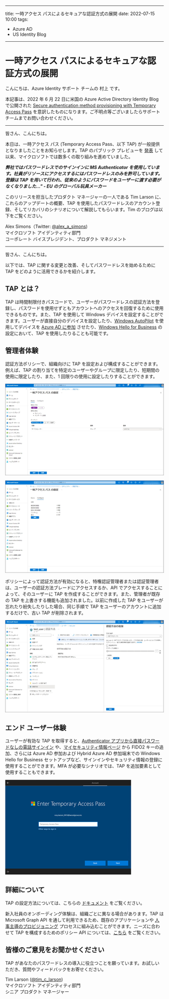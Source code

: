 
---
title: 一時アクセス パスによるセキュアな認証方式の展開
date: 2022-07-15 10:00
tags:
  - Azure AD
  - US Identity Blog
---

# 一時アクセス パスによるセキュアな認証方式の展開

こんにちは、Azure Identity サポート チームの 村上 です。

本記事は、2022 年 6 月 22 日に米国の Azure Active Directory Identity Blog で公開された [Secure authentication method provisioning with Temporary Access Pass](https://techcommunity.microsoft.com/t5/microsoft-entra-azure-ad-blog/secure-authentication-method-provisioning-with-temporary-access/ba-p/3290631) を意訳したものになります。ご不明点等ございましたらサポート チームまでお問い合わせください。

---

皆さん、こんにちは。

本日は、一時アクセス パス (Temporary Access Pass、以下 TAP) が一般提供となりましたことをお知らせします。TAP のパブリック プレビューを [発表](https://techcommunity.microsoft.com/t5/microsoft-entra-azure-ad-blog/temporary-access-pass-is-now-in-public-preview/ba-p/1994702) して以来、マイクロソフトでは数多くの取り組みを進めていました。

**_弊社ではパスワードレスでのサインインに MS Authenticator を使用しています。社員がリソースにアクセスするにはパスワードレスのみを許可しています。
登録は TAP を用いて行われ、従来のようにパスワードをユーザーに渡す必要がなくなりました..." - EU のグローバル玩具メーカー_**

このリリースを担当したプロダクト マネージャーの一人である Tim Larson に、これらのアップデートの概要、TAP を使用したパスワードレスのアカウント登録、そしてリカバリのシナリオについて解説してもらいます。Tim のブログは以下をご覧ください。

Alex Simons（Twitter: [@alex_a_simons](https://twitter.com/Alex_A_Simons))  
マイクロソフト アイデンティティ部門  
コーポレート バイスプレジデント、プロダクト マネジメント

---

皆さん、こんにちは。

以下では、TAP に関する変更と改善、そしてパスワードレスを始めるために TAP をどのように活用できるかを紹介します。

## TAP とは？

TAP は時間制限付きパスコードで、ユーザーがパスワードレスの認証方法を登録し、パスワードを使用せずともアカウントへのアクセスを回復するために使用できるものです。また、TAP を使用して Windows デバイスを設定することができます。ユーザーが直接自分のデバイスを設定したり、[Windows AutoPilot](https://docs.microsoft.com/ja-jp/mem/autopilot/windows-autopilot) を使用してデバイスを [Azure AD に参加](https://docs.microsoft.com/ja-jp/azure/active-directory/devices/concept-azure-ad-join) させたり、[Windows Hello for Business](https://docs.microsoft.com/ja-jp/windows/security/identity-protection/hello-for-business/hello-overview) の設定において、TAP を使用したりることも可能です。

## 管理者体験 

認証方法ポリシーで、組織向けに TAP を設定および構成することができます。例えば、TAP の割り当てを特定のユーザーやグループに限定したり、短期間の使用に限定したり、また、1 回限りの使用に設定したりすることができます。

![](./secure-authentication-method-provisioning-with-temporary-access/image01.jpg)

![一時アクセス パスの認証方法設定](./secure-authentication-method-provisioning-with-temporary-access/image02.jpg)

ポリシーによって認証方法が有効になると、特権認証管理者または認証管理者は、ユーザーの認証方法ブレードにアクセスするか、API でアクセスすることによって、そのユーザーに TAP を作成することができます。また、管理者が既存の TAP を上書きする機能も追加されました。以前に作成した TAP をユーザーが忘れたり紛失したりした場合、同じ手順で TAP をユーザーのアカウントに追加するだけで、古い TAP が削除されます。

![Azure Portal からユーザーへ新しい一時アクセス パスを作成](./secure-authentication-method-provisioning-with-temporary-access/image03.jpg)

## エンド ユーザー体験

ユーザーが有効な TAP を取得すると、[Authenticator アプリから直接パスワードなしの電話サインイン](https://support.microsoft.com/ja-jp/account-billing/%E8%81%B7%E5%A0%B4%E3%81%BE%E3%81%9F%E3%81%AF%E5%AD%A6%E6%A0%A1%E3%82%A2%E3%82%AB%E3%82%A6%E3%83%B3%E3%83%88%E3%82%92microsoft-authenticator-%E3%82%A2%E3%83%97%E3%83%AA%E3%81%AB%E8%BF%BD%E5%8A%A0%E3%81%99%E3%82%8B-43a73ab5-b4e8-446d-9e54-2a4cb8e4e93c) や、[マイセキュリティ情報ページ](https://aka.ms/mysecurityinfo) から FIDO2 キーの追加、さらには Azure AD 参加および Hybrid Azure AD 参加端末での Windows Hello for Business セットアップなど、サインインやセキュリティ情報の登録に使用することができます。MFA が必要なシナリオでは、TAP を追加要素として使用することもできます。

![](./secure-authentication-method-provisioning-with-temporary-access/image04.png)

## 詳細について 

TAP の設定方法については、こちらの [ドキュメント](https://docs.microsoft.com/ja-jp/azure/active-directory/authentication/howto-authentication-temporary-access-pass) をご覧ください。

新入社員のオンボーディング体験は、組織ごとに異なる場合があります。TAP は Microsoft Graph API を通して利用できるため、既存のアプリケーションや [人事主導のプロビジョニング](https://docs.microsoft.com/ja-jp/azure/active-directory/app-provisioning/what-is-hr-driven-provisioning) プロセスに組み込むことができます。ニーズに合わせて TAP を構成するためのポリシー API については、[こちら](https://docs.microsoft.com/ja-jp/graph/api/resources/temporaryaccesspassauthenticationmethodconfiguration?view=graph-rest-1.0) をご覧ください。

## 皆様のご意見をお聞かせください 

TAP があなたのパスワードレスの導入に役立つことを願っています。お試しいただき、質問やフィードバックをお寄せください。

Tim Larson ([@tim_c_larson](https://twitter.com/tim_c_larson))  
マイクロソフト アイデンティティ部門  
シニア プロダクト マネージャー
